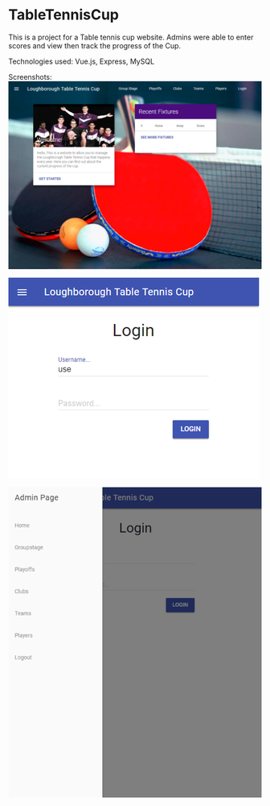 # TableTennisCup
This is a project for a Table tennis cup website. 
Admins were able to enter scores and view then track the progress of the Cup.

Technologies used: Vue.js, Express, MySQL

Screenshots: 
  ![Home Page](https://raw.githubusercontent.com/NPrada/TableTennisCup/development/websiteScreenshots/home.PNG)
  
  ![Login Page](https://raw.githubusercontent.com/NPrada/TableTennisCup/development/websiteScreenshots/loginPage.PNG)
  
  ![Mobile View](https://raw.githubusercontent.com/NPrada/TableTennisCup/development/websiteScreenshots/mobile_panel.PNG)
